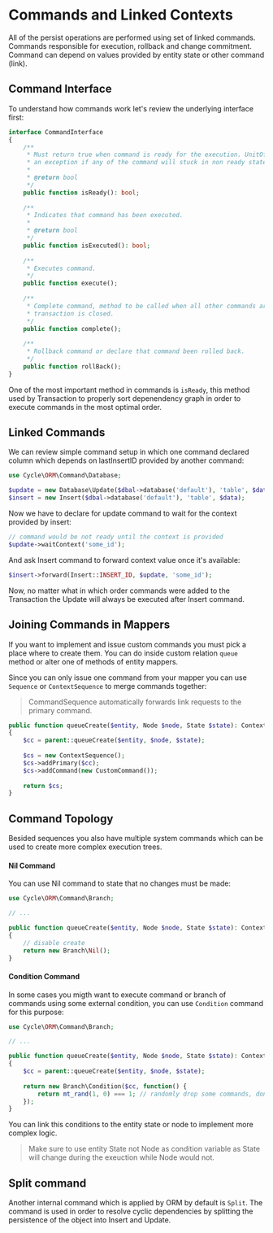 # Commands and Linked Contexts
All of the persist operations are performed using set of linked commands. Commands responsible for execution, rollback and change commitment. Command can depend on values provided by entity state or other command (link).

## Command Interface
To understand how commands work let's review the underlying interface first:

```php
interface CommandInterface
{
    /**
     * Must return true when command is ready for the execution. UnitOfWork will throw
     * an exception if any of the command will stuck in non ready state.
     *
     * @return bool
     */
    public function isReady(): bool;
    
    /**
     * Indicates that command has been executed.
     *
     * @return bool
     */
    public function isExecuted(): bool;
    
    /**
     * Executes command.
     */
    public function execute();
    
    /**
     * Complete command, method to be called when all other commands are already executed and
     * transaction is closed.
     */
    public function complete();
    
    /**
     * Rollback command or declare that command been rolled back.
     */
    public function rollBack();
}
```

One of the most important method in commands is `isReady`, this method used by Transaction to properly sort depenendency graph in order
to execute commands in the most optimal order.

## Linked Commands
We can review simple command setup in which one command declared column which depends on lastInsertID provided by another command:

```php
use Cycle\ORM\Command\Database;

$update = new Database\Update($dbal->database('default'), 'table', $data, $where);
$insert = new Insert($dbal->database('default'), 'table', $data);
```

Now we have to declare for update command to wait for the context provided by insert:

```php
// command would be not ready until the context is provided
$update->waitContext('some_id');
```

And ask Insert command to forward context value once it's available:

```php
$insert->forward(Insert::INSERT_ID, $update, 'some_id');
```

Now, no matter what in which order commands were added to the Transaction the Update will always be executed after Insert command.

## Joining Commands in Mappers
If you want to implement and issue custom commands you must pick a place where to create them. You can do inside custom relation `queue` method or alter one of methods of entity mappers.

Since you can only issue one command from your mapper you can use `Sequence` or `ContextSequence` to merge commands together:

> CommandSequence automatically forwards link requests to the primary command.

```php
public function queueCreate($entity, Node $node, State $state): ContextCarrierInterface
{
    $cc = parent::queueCreate($entity, $node, $state);
    
    $cs = new ContextSequence();
    $cs->addPrimary($cc);
    $cs->addCommand(new CustomCommand());
    
    return $cs;
}
```

## Command Topology
Besided sequences you also have multiple system commands which can be used to create more complex execution trees.

#### Nil Command
You can use Nil command to state that no changes must be made:

```php
use Cycle\ORM\Command\Branch;

// ...

public function queueCreate($entity, Node $node, State $state): ContextCarrierInterface
{
    // disable create
    return new Branch\Nil();
}
```

#### Condition Command
In some cases you migth want to execute command or branch of commands using some external condition, you can use `Condition` command for this purpose:

```php
use Cycle\ORM\Command\Branch;

// ...

public function queueCreate($entity, Node $node, State $state): ContextCarrierInterface
{
    $cc = parent::queueCreate($entity, $node, $state);
    
    return new Branch\Condition($cc, function() {
        return mt_rand(1, 0) === 1; // randomly drop some commands, don't do it.
    });
}
```

You can link this conditions to the entity state or node to implement more complex logic.

> Make sure to use entity State not Node as condition variable as State will change during the exeuction while Node would not.

## Split command
Another internal command which is applied by ORM by default is `Split`. The command is used in order to resolve cyclic dependencies by splitting the persistence of the object into Insert and Update.
